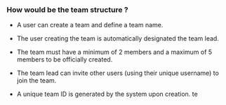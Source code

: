 ### How would be the team structure ?
- A user can create a team and define a team name.

- The user creating the team is automatically designated the team lead.

- The team must have a minimum of 2 members and a maximum of 5 members to be officially created.

- The team lead can invite other users (using their unique username) to join the team.

- A unique team ID is generated by the system upon creation.
te